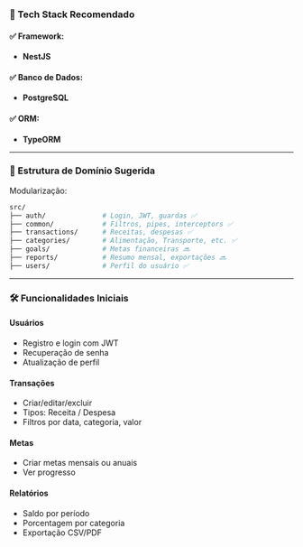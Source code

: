 ### 🔧 Tech Stack Recomendado

#### ✅ **Framework:**
- **NestJS**

#### ✅ **Banco de Dados:**
- **PostgreSQL**
 
#### ✅ **ORM:**
- **TypeORM**

---

### 🧱 Estrutura de Domínio Sugerida

Modularização:

```bash
src/
├── auth/              # Login, JWT, guardas ✅
├── common/            # Filtros, pipes, interceptors ✅
├── transactions/      # Receitas, despesas ✅
├── categories/        # Alimentação, Transporte, etc. ✅
├── goals/             # Metas financeiras 🔜
├── reports/           # Resumo mensal, exportações 🔜
├── users/             # Perfil do usuário ✅
```

---

### 🛠️ Funcionalidades Iniciais

#### Usuários
- Registro e login com JWT
- Recuperação de senha
- Atualização de perfil

#### Transações
- Criar/editar/excluir
- Tipos: Receita / Despesa
- Filtros por data, categoria, valor

#### Metas
- Criar metas mensais ou anuais
- Ver progresso

#### Relatórios
- Saldo por período
- Porcentagem por categoria
- Exportação CSV/PDF
